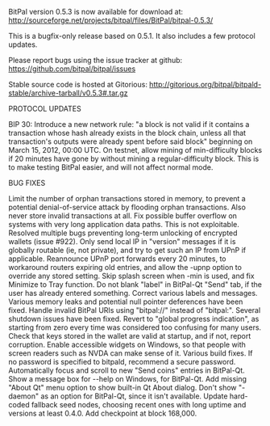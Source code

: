 BitPal version 0.5.3 is now available for download at:
http://sourceforge.net/projects/bitpal/files/BitPal/bitpal-0.5.3/

This is a bugfix-only release based on 0.5.1.
It also includes a few protocol updates.

Please report bugs using the issue tracker at github:
https://github.com/bitpal/bitpal/issues

Stable source code is hosted at Gitorious:
http://gitorious.org/bitpal/bitpald-stable/archive-tarball/v0.5.3#.tar.gz

PROTOCOL UPDATES

BIP 30: Introduce a new network rule: "a block is not valid if it contains a transaction whose hash already exists in the block chain, unless all that transaction's outputs were already spent before said block" beginning on March 15, 2012, 00:00 UTC.
On testnet, allow mining of min-difficulty blocks if 20 minutes have gone by without mining a regular-difficulty block. This is to make testing BitPal easier, and will not affect normal mode.

BUG FIXES

Limit the number of orphan transactions stored in memory, to prevent a potential denial-of-service attack by flooding orphan transactions. Also never store invalid transactions at all.
Fix possible buffer overflow on systems with very long application data paths. This is not exploitable.
Resolved multiple bugs preventing long-term unlocking of encrypted wallets
(issue #922).
Only send local IP in "version" messages if it is globally routable (ie, not private), and try to get such an IP from UPnP if applicable.
Reannounce UPnP port forwards every 20 minutes, to workaround routers expiring old entries, and allow the -upnp option to override any stored setting.
Skip splash screen when -min is used, and fix Minimize to Tray function.
Do not blank "label" in BitPal-Qt "Send" tab, if the user has already entered something.
Correct various labels and messages.
Various memory leaks and potential null pointer deferences have been fixed.
Handle invalid BitPal URIs using "bitpal://" instead of "bitpal:".
Several shutdown issues have been fixed.
Revert to "global progress indication", as starting from zero every time was considered too confusing for many users.
Check that keys stored in the wallet are valid at startup, and if not, report corruption.
Enable accessible widgets on Windows, so that people with screen readers such as NVDA can make sense of it.
Various build fixes.
If no password is specified to bitpald, recommend a secure password.
Automatically focus and scroll to new "Send coins" entries in BitPal-Qt.
Show a message box for --help on Windows, for BitPal-Qt.
Add missing "About Qt" menu option to show built-in Qt About dialog.
Don't show "-daemon" as an option for BitPal-Qt, since it isn't available.
Update hard-coded fallback seed nodes, choosing recent ones with long uptime and versions at least 0.4.0.
Add checkpoint at block 168,000.
